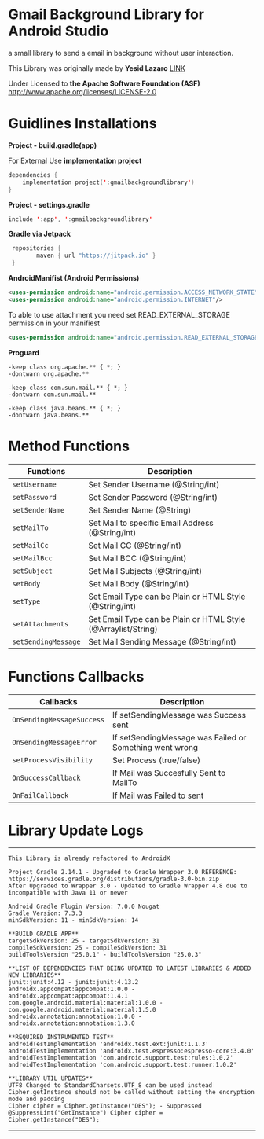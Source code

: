 # Gmail Background Library for Android Studio
a small library to send a email in background without user interaction.

This Library was originally made by **Yesid Lazaro** <a href="https://github.com/yesidlazaro/GmailBackground">LINK</a>

<p>Under Licensed to <b>the Apache Software Foundation (ASF)</b> <a href="http://www.apache.org/licenses/LICENSE-2.0">http://www.apache.org/licenses/LICENSE-2.0</a></p> 

# Guidlines Installations

<b>Project - build.gradle(app)</b>
<p>For External Use <b>implementation project</b></p>

```kotlin
dependencies {
    implementation project(':gmailbackgroundlibrary')
}
```
<b>Project - settings.gradle</b>
```kotlin
include ':app', ':gmailbackgroundlibrary'
```
**Gradle via Jetpack**
```groovy
 repositories {
        maven { url "https://jitpack.io" }
 }
```
**AndroidManifist (Android Permissions)**
```xml
<uses-permission android:name="android.permission.ACCESS_NETWORK_STATE"/>
<uses-permission android:name="android.permission.INTERNET"/>
```
 To able to use attachment you need set READ_EXTERNAL_STORAGE permission in your manifiest
 ```xml
 <uses-permission android:name="android.permission.READ_EXTERNAL_STORAGE"/>
```
**Proguard**
```
-keep class org.apache.** { *; }
-dontwarn org.apache.**

-keep class com.sun.mail.** { *; }
-dontwarn com.sun.mail.**

-keep class java.beans.** { *; }
-dontwarn java.beans.**
```
# Method Functions

| Functions | Description |
| --- | --- |
| `setUsername` | Set Sender Username (@String/int) |
| `setPassword` | Set Sender Password (@String/int) |
| `setSenderName` | Set Sender Name (@String) |
| `setMailTo` | Set Mail to specific Email Address (@String/int) |
| `setMailCc` | Set Mail CC (@String/int) |
| `setMailBcc` | Set Mail BCC (@String/int) |
| `setSubject` | Set Mail Subjects (@String/int) |
| `setBody`  | Set Mail Body (@String/int) |
| `setType`  | Set Email Type can be Plain or HTML Style (@String/int) |
| `setAttachments`  | Set Email Type can be Plain or HTML Style (@Arraylist/String)|
| `setSendingMessage`  | Set Mail Sending Message (@String/int)|

# Functions Callbacks

| Callbacks | Description |
| --- | --- |
| `OnSendingMessageSuccess` | If setSendingMessage was Success sent |
| `OnSendingMessageError` | If setSendingMessage was Failed or Something went wrong |
| `setProcessVisibility` | Set Process (true/false) |
| `OnSuccessCallback` | If Mail was Succesfully Sent to MailTo |
| `OnFailCallback` | If Mail was Failed to sent |

# Library Update Logs

-------------------------------------------------------------------------------------------------------------------------------
```
This Library is already refactored to AndroidX

Project Gradle 2.14.1 - Upgraded to Gradle Wrapper 3.0 REFERENCE: https://services.gradle.org/distributions/gradle-3.0-bin.zip
After Upgraded to Wrapper 3.0 - Updated to Gradle Wrapper 4.8 due to incompatible with Java 11 or newer

Android Gradle Plugin Version: 7.0.0 Nougat
Gradle Version: 7.3.3
minSdkVersion: 11 - minSdkVersion: 14

**BUILD GRADLE APP**
targetSdkVersion: 25 - targetSdkVersion: 31
compileSdkVersion: 25 - compileSdkVersion: 31
buildToolsVersion "25.0.1" - buildToolsVersion "25.0.3"

**LIST OF DEPENDENCIES THAT BEING UPDATED TO LATEST LIBRARIES & ADDED NEW LIBRARIES**
junit:junit:4.12 - junit:junit:4.13.2
androidx.appcompat:appcompat:1.0.0 - androidx.appcompat:appcompat:1.4.1
com.google.android.material:material:1.0.0 - com.google.android.material:material:1.5.0
androidx.annotation:annotation:1.0.0 - androidx.annotation:annotation:1.3.0

**REQUIRED INSTRUMENTED TEST**
androidTestImplementation 'androidx.test.ext:junit:1.1.3'
androidTestImplementation 'androidx.test.espresso:espresso-core:3.4.0'
androidTestImplementation 'com.android.support.test:rules:1.0.2'
androidTestImplementation 'com.android.support.test:runner:1.0.2'

**LIBRARY UTIL UPDATES**
UTF8 Changed to StandardCharsets.UTF_8 can be used instead
Cipher.getInstance should not be called without setting the encryption mode and padding 
Cipher cipher = Cipher.getInstance("DES"); - Suppressed  @SuppressLint("GetInstance") Cipher cipher = Cipher.getInstance("DES");
```
-------------------------------------------------------------------------------------------------------------------------------
